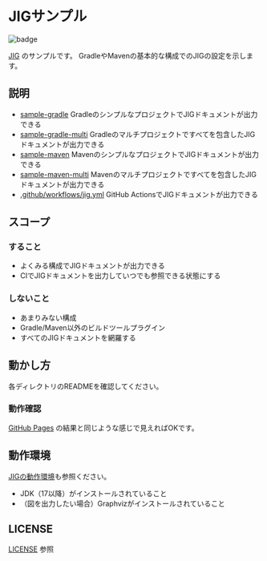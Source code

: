 JIGサンプル
============================================================
![badge](https://github.com/dddjava/jig-sample/actions/workflows/jig.yml/badge.svg)

[JIG](https://github.com/dddjava/jig) のサンプルです。
GradleやMavenの基本的な構成でのJIGの設定を示します。

## 説明
- [sample-gradle](./sample-gradle) GradleのシンプルなプロジェクトでJIGドキュメントが出力できる
- [sample-gradle-multi](./sample-gradle-multi) Gradleのマルチプロジェクトですべてを包含したJIGドキュメントが出力できる
- [sample-maven](./sample-maven) MavenのシンプルなプロジェクトでJIGドキュメントが出力できる
- [sample-maven-multi](./sample-maven-multi) Mavenのマルチプロジェクトですべてを包含したJIGドキュメントが出力できる
- [.github/workflows/jig.yml](.github/workflows/jig.yml#L47) GitHub ActionsでJIGドキュメントが出力できる

## スコープ

### すること
- よくみる構成でJIGドキュメントが出力できる
- CIでJIGドキュメントを出力していつでも参照できる状態にする

### しないこと
- あまりみない構成
- Gradle/Maven以外のビルドツールプラグイン
- すべてのJIGドキュメントを網羅する

## 動かし方
各ディレクトリのREADMEを確認してください。

### 動作確認
[GitHub Pages](https://dddjava.github.io/jig-sample/) の結果と同じような感じで見えればOKです。

## 動作環境
[JIGの動作環境](https://github.com/dddjava/jig/wiki/Getting-Started#%E5%8B%95%E4%BD%9C%E7%92%B0%E5%A2%83)も参照ください。

- JDK（17以降）がインストールされていること
- （図を出力したい場合）Graphvizがインストールされていること

## LICENSE
[LICENSE](./LICENSE) 参照


